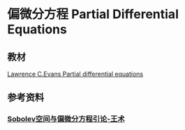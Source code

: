 # 偏微分方程 Partial Differential Equations

## 教材

[Lawrence C.Evans Partial differential equations][textbook]

[textbook]: ../Library/Evans-2010-PartialDifferentialEquations.pdf

## 参考资料

### [Sobolev空间与偏微分方程引论-王术](../Library/Sobolev空间与偏微分方程引论-王术.pdf)